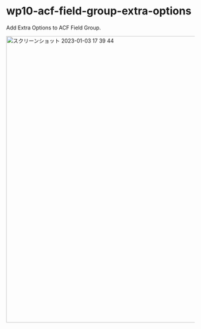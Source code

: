 # wp10-acf-field-group-extra-options
Add Extra Options to ACF Field Group.

<img width="765" alt="スクリーンショット 2023-01-03 17 39 44" src="https://user-images.githubusercontent.com/18698742/210345964-36fbe998-b80e-4cd7-8606-30fb6770d591.png">
